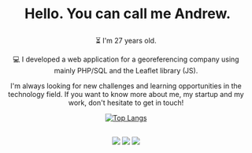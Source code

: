 # <p align="center"> &nbsp;Hello. You can call me Andrew.</p>


<p align="center">⏳ I'm 27 years old.
<p align="center">💻 I developed a web application for a georeferencing company using mainly PHP/SQL and the Leaflet library (JS).
<p align="center"> I'm always looking for new challenges and learning opportunities in the technology field. If you want to know more about me, my startup and my work, don't hesitate to get in touch!</p>





<div align="center">
  
  
[![Top Langs](https://github-readme-stats.vercel.app/api/top-langs/?username=noobandrew&layout=donut&theme=dark&langs_count=8)](https://github.com/anuraghazra/github-readme-stats)
  <div>
  
  
 



## 
<p align="center"><a href="https://www.linkedin.com/in/hammelandrew/" target="_blank"><img src="https://img.shields.io/badge/-ANDREW HAMMEL-%230077B5?style=for-the-badge&logo=linkedin&logoColor=white" target="_blank"></a>
  <a href="https://instagram.com/hammelandrew" target="_blank"><img src="https://img.shields.io/badge/-hammelandrew-%23E4405F?style=for-the-badge&logo=instagram&logoColor=white" target="_blank"></a>
   <a href = "mailto:andrewhammelcontato@gmail.com"><img src="https://img.shields.io/badge/-GMAIL-%23333?style=for-the-badge&logo=gmail&logoColor=RED" target="_blank"></a>
